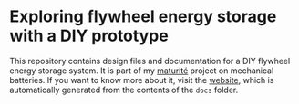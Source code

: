 # Exploring flywheel energy storage with a DIY prototype

This repository contains design files and documentation for a DIY flywheel
energy storage system. It is part of my
[maturité](https://en.wikipedia.org/wiki/Matura) project on mechanical
batteries. If you want to know more about it, visit the
[website](https://a-sc.github.io/Flywheel), which is automatically generated
from the contents of the `docs` folder.
